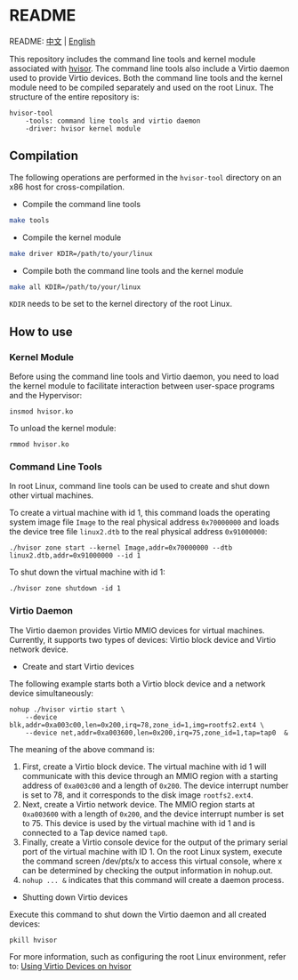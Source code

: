 # README
README: [中文](./README-zh.md) | [English](./README.md)

This repository includes the command line tools and kernel module associated with [hvisor](https://github.com/syswonder/hvisor). The command line tools also include a Virtio daemon used to provide Virtio devices. Both the command line tools and the kernel module need to be compiled separately and used on the root Linux. The structure of the entire repository is:

```
hvisor-tool
	-tools: command line tools and virtio daemon
	-driver: hvisor kernel module
```

## Compilation

The following operations are performed in the `hvisor-tool` directory on an x86 host for cross-compilation.

* Compile the command line tools

```bash
make tools
```

* Compile the kernel module

```bash
make driver KDIR=/path/to/your/linux
```

* Compile both the command line tools and the kernel module

```bash
make all KDIR=/path/to/your/linux
```

`KDIR` needs to be set to the kernel directory of the root Linux.

## How to use

### Kernel Module

Before using the command line tools and Virtio daemon, you need to load the kernel module to facilitate interaction between user-space programs and the Hypervisor:

```
insmod hvisor.ko
```

To unload the kernel module:

```
rmmod hvisor.ko
```

### Command Line Tools

In root Linux, command line tools can be used to create and shut down other virtual machines.

To create a virtual machine with id 1, this command loads the operating system image file `Image` to the real physical address `0x70000000` and loads the device tree file `linux2.dtb` to the real physical address `0x91000000`:

```
./hvisor zone start --kernel Image,addr=0x70000000 --dtb linux2.dtb,addr=0x91000000 --id 1
```

To shut down the virtual machine with id 1:

```
./hvisor zone shutdown -id 1
```

### Virtio Daemon

The Virtio daemon provides Virtio MMIO devices for virtual machines. Currently, it supports two types of devices: Virtio block device and Virtio network device.

* Create and start Virtio devices

The following example starts both a Virtio block device and a network device simultaneously:

```
nohup ./hvisor virtio start \
	--device blk,addr=0xa003c00,len=0x200,irq=78,zone_id=1,img=rootfs2.ext4 \
	--device net,addr=0xa003600,len=0x200,irq=75,zone_id=1,tap=tap0  &
```

The meaning of the above command is:

1. First, create a Virtio block device. The virtual machine with id 1 will communicate with this device through an MMIO region with a starting address of `0xa003c00` and a length of `0x200`. The device interrupt number is set to 78, and it corresponds to the disk image `rootfs2.ext4`.
2. Next, create a Virtio network device. The MMIO region starts at `0xa003600` with a length of `0x200`, and the device interrupt number is set to 75. This device is used by the virtual machine with id 1 and is connected to a Tap device named `tap0`.
3. Finally, create a Virtio console device for the output of the primary serial port of the virtual machine with ID 1. On the root Linux system, execute the command screen /dev/pts/x to access this virtual console, where x can be determined by checking the output information in nohup.out.
4. `nohup ... &` indicates that this command will create a daemon process.

* Shutting down Virtio devices

Execute this command to shut down the Virtio daemon and all created devices:

```
pkill hvisor
```

For more information, such as configuring the root Linux environment, refer to: [Using Virtio Devices on hvisor](https://report.syswonder.org/#/2024/20240415_Virtio_devices_tutorial)
